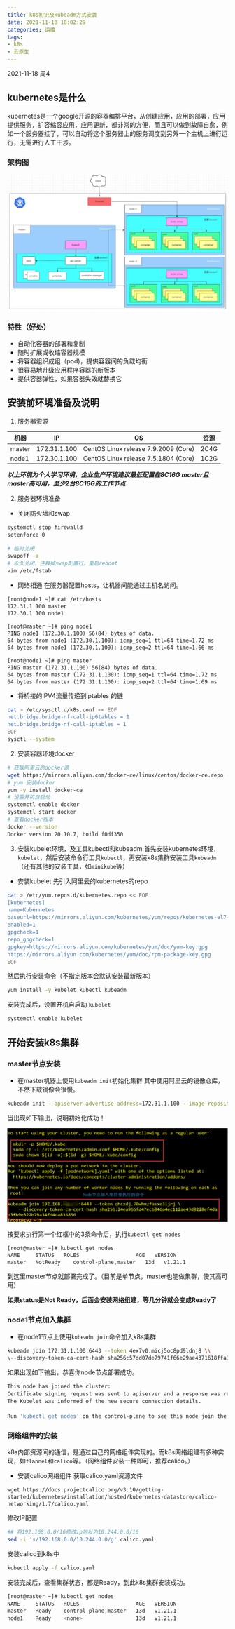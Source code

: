 ```yaml
---
title: k8s初识及kubeadm方式安装
date: 2021-11-18 18:02:29
categories: 运维
tags: 
- k8s
- 云原生
---
```

2021-11-18 周4
## kubernetes是什么
kubernetes是一个google开源的容器编排平台，从创建应用，应用的部署，应用提供服务，扩容缩容应用，应用更新，都非常的方便，而且可以做到故障自愈，例如一个服务器挂了，可以自动将这个服务器上的服务调度到另外一个主机上进行运行，无需进行人工干涉。

<!-- more -->

### 架构图

<img src="/mb/images/k8s/struct.png">

### 特性（好处）
* 自动化容器的部署和复制
* 随时扩展或收缩容器规模
* 将容器组织成组（pod)，提供容器间的负载均衡
* 很容易地升级应用程序容器的新版本
* 提供容器弹性，如果容器失效就替换它

## 安装前环境准备及说明
1. 服务器资源

|  机器   |  IP                   |    OS                                                        |    资源   |
| ------- | ----------------- | --------------------------------------------- | --------- |
| master | 172.31.1.100  |  CentOS Linux release 7.9.2009 (Core)   |  2C4G   |
| node1 | 172.30.1.100  |  CentOS Linux release 7.5.1804 (Core)   |  1C2G   |

***以上环境为个人学习环境，企业生产环境建议最低配置在8C16G master且master高可用，至少2台8C16G的工作节点***

2. 服务器环境准备
- 关闭防火墙和swap
``` bash
systemctl stop firewalld
setenforce 0
```
``` bash
# 临时关闭
swapoff -a    
# 永久关闭，注释掉swap配置行，重启reboot
vim /etc/fstab
```
- 网络相通
在服务器配置hosts，让机器间能通过主机名访问。
```
[root@node1 ~]# cat /etc/hosts
172.31.1.100 master
172.30.1.100 node1
```
```
[root@master ~]# ping node1
PING node1 (172.30.1.100) 56(84) bytes of data.
64 bytes from node1 (172.30.1.100): icmp_seq=1 ttl=64 time=1.72 ms
64 bytes from node1 (172.30.1.100): icmp_seq=2 ttl=64 time=1.66 ms
```
```
[root@node1 ~]# ping master
PING master (172.31.1.100) 56(84) bytes of data.
64 bytes from master (172.31.1.100): icmp_seq=1 ttl=64 time=1.72 ms
64 bytes from master (172.31.1.100): icmp_seq=2 ttl=64 time=1.69 ms
```
- 将桥接的IPV4流量传递到iptables 的链
``` bash
cat > /etc/sysctl.d/k8s.conf << EOF
net.bridge.bridge-nf-call-ip6tables = 1
net.bridge.bridge-nf-call-iptables = 1
EOF
sysctl --system
```

2. 安装容器环境docker
``` bash
# 获取阿里云的docker源
wget https://mirrors.aliyun.com/docker-ce/linux/centos/docker-ce.repo -O/etc/yum.repos.d/docker-ce.repo
# yum 安装docker
yum -y install docker-ce
# 设置开机自启动
systemctl enable docker
systemctl start docker
# 查看docker版本
docker --version
Docker version 20.10.7, build f0df350
```

3. 安装kubelet环境，及工具kubectl和kubeadm
首先安装kubernetes环境，`kubelet`，然后安装命令行工具`kubectl`，再安装k8s集群安装工具`kubeadm`（还有其他的安装工具，如`minikube`等）
- 安装kubelet
先引入阿里云的kubernetes的repo
``` bash
cat > /etc/yum.repos.d/kubernetes.repo << EOF
[kubernetes]
name=Kubernetes
baseurl=https://mirrors.aliyun.com/kubernetes/yum/repos/kubernetes-el7-x86_64
enabled=1
gpgcheck=1
repo_gpgcheck=1
gpgkey=https://mirrors.aliyun.com/kubernetes/yum/doc/yum-key.gpg
https://mirrors.aliyun.com/kubernetes/yum/doc/rpm-package-key.gpg
EOF
```
然后执行安装命令（不指定版本会默认安装最新版本）
``` bash
yum install -y kubelet kubectl kubeadm
```
安装完成后，设置开机自启动 `kubelet`
``` bash
systemctl enable kubelet
```

## 开始安装k8s集群
### master节点安装
- 在master机器上使用`kubeadm init`初始化集群
其中使用阿里云的镜像仓库，不然下载镜像会很慢。
``` bash
kubeadm init --apiserver-advertise-address=172.31.1.100 --image-repository=registry.aliyuncs.com/google\_containers --pod-network-cidr=10.244.0.0/16 --kubernetes-version=v1.21.0
```
当出现如下输出，说明初始化成功！

<img src="/mb/images/k8s/kubeadm_init_1.png">

按要求执行第一个红框中的3条命令后，执行`kubectl get nodes`
```
[root@master ~]# kubectl get nodes
NAME     STATUS   ROLES                  AGE   VERSION
master   NotReady    control-plane,master   13d   v1.21.1
```
到这里master节点就部署完成了。（目前是单节点，master也能做集群，使其高可用）

**如果status是Not Ready，后面会安装网络组建，等几分钟就会变成Ready了**

### node1节点加入集群
- 在node1节点上使用`kubeadm join`命令加入k8s集群
``` bash
kubeadm join 172.31.1.100:6443 --token 4ex7v0.micj5oc8pd9ldnj8 \\  
\--discovery-token-ca-cert-hash sha256:57dd07de79741f66e29ae4371618ffa100e7dcc9272689a92708aef69ef1e157
```
如果出现如下输出，恭喜你node节点部署成功。
``` bash
This node has joined the cluster:  
Certificate signing request was sent to apiserver and a response was received.  
The Kubelet was informed of the new secure connection details.  
  
Run 'kubectl get nodes' on the control-plane to see this node join the cluster.
```

### 网络组件的安装
k8s内部资源间的通信，是通过自己的网络组件实现的。而k8s网络组建有多种实现，如`flannel`和`calico`等。（网络组件安装一种即可，推荐calico。）
- 安装calico网络组件
获取calico.yaml资源文件
```
wget https://docs.projectcalico.org/v3.10/getting-started/kubernetes/installation/hosted/kubernetes-datastore/calico-networking/1.7/calico.yaml
```
修改IP配置
``` bash
## 将192.168.0.0/16修改ip地址为10.244.0.0/16  
sed -i 's/192.168.0.0/10.244.0.0/g' calico.yaml
```
安装calico到k8s中
``` bash
kubectl apply -f calico.yaml
```
安装完成后，查看集群状态，都是Ready，到此k8s集群安装成功。
``` bash
[root@master ~]# kubectl get nodes
NAME     STATUS   ROLES                  AGE   VERSION
master   Ready    control-plane,master   13d   v1.21.1
node1    Ready    <none>                 13d   v1.21.1
```



